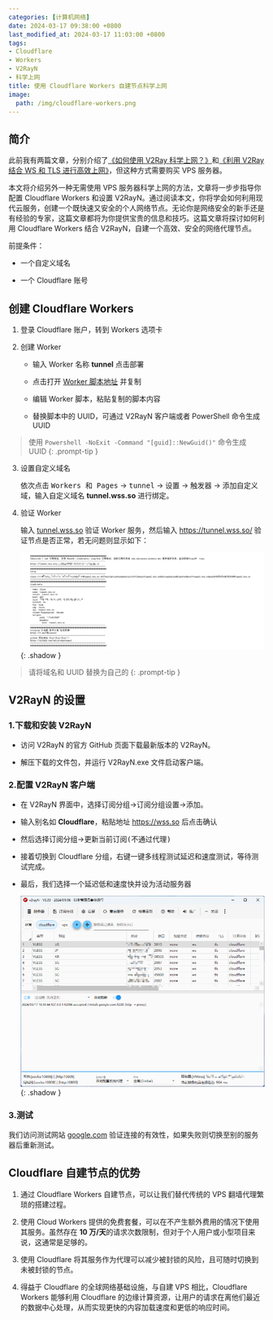 ```yaml
---
categories: [计算机网络]
date: 2024-03-17 09:38:00 +0800
last_modified_at: 2024-03-17 11:03:00 +0800
tags:
- Cloudflare
- Workers
- V2RayN
- 科学上网
title: 使用 Cloudflare Workers 自建节点科学上网
image:
  path: /img/cloudflare-workers.png
---
```


## 简介

此前我有两篇文章，分别介绍了[《如何使用 V2Ray 科学上网？》](https://xiaowangye.org/posts/how-to-use-v2ray-to-access-the-internet-friendly/)和[《利用 V2Ray 结合 WS 和 TLS 进行高效上网》](https://xiaowangye.org/posts/v2ray-combined-with-ws-and-tls-for-internet-access/)，但这种方式需要购买 VPS 服务器。

本文将介绍另外一种无需使用 VPS 服务器科学上网的方法，文章将一步步指导你配置 Cloudflare Workers 和设置 V2RayN。通过阅读本文，你将学会如何利用现代云服务，创建一个既快速又安全的个人网络节点。无论你是网络安全的新手还是有经验的专家，这篇文章都将为你提供宝贵的信息和技巧。这篇文章将探讨如何利用 Cloudflare Workers 结合 V2RayN，自建一个高效、安全的网络代理节点。

前提条件：

- 一个自定义域名

- 一个 Cloudflare 账号

## 创建 Cloudflare Workers

1. 登录 Cloudflare 账户，转到 Workers 选项卡

2. 创建 Worker

    - 输入 Worker 名称 **tunnel** 点击<kbd>部署</kbd>

    - 点击打开 [Worker 脚本地址](https://raw.githubusercontent.com/harrisonwang/edgetunnel/main/_worker.js) 并复制

    - 编辑 Worker 脚本，粘贴复制的脚本内容

    - 替换脚本中的 UUID，可通过 V2RayN 客户端或者 PowerShell 命令生成 UUID

> 使用 `Powershell -NoExit -Command "[guid]::NewGuid()"` 命令生成 UUID
{: .prompt-tip }

3. 设置自定义域名

    依次点击 <kbd>Workers 和 Pages</kbd> → <kbd>tunnel</kbd> → <kbd>设置</kbd> → <kbd>触发器</kbd> → <kbd>添加自定义域</kbd>，输入自定义域名 **tunnel.wss.so** 进行绑定。

4. 验证 Worker

    输入 [tunnel.wss.so](https://tunnel.wss.so) 验证 Worker 服务，然后输入 https://tunnel.wss.so/<UUID> 验证节点是否正常，若无问题则显示如下：

    ![验证节点服务](/img/image-20240317103458169.png){: .shadow }

> 请将域名和 UUID 替换为自己的
{: .prompt-tip }

## V2RayN 的设置

### 1.下载和安装 V2RayN

- 访问 V2RayN 的官方 GitHub 页面下载最新版本的 V2RayN。

- 解压下载的文件包，并运行 V2RayN.exe 文件启动客户端。

### 2.配置 V2RayN 客户端

- 在 V2RayN 界面中，选择<kbd>订阅分组</kbd>→<kbd>订阅分组设置</kbd>→<kbd>添加</kbd>。

- 输入别名如 **Cloudflare**，粘贴地址 https://wss.so 后点击<kbd>确认</kbd>

- 然后选择<kbd>订阅分组</kbd>→<kbd>更新当前订阅(不通过代理)</kbd>

- 接着切换到 Cloudflare 分组，右键<kbd>一键多线程测试延迟和速度测试</kbd>，等待测试完成。

- 最后，我们选择一个延迟低和速度快并<kbd>设为活动服务器</kbd>

    ![节点服务器列表](/img/image-20240317104100726.png){: .shadow }

### 3.测试

我们访问测试网站 [google.com](https://www.google.com) 验证连接的有效性，如果失败则切换至别的服务器后重新测试。

## Cloudflare 自建节点的优势

1. 通过 Cloudflare Workers 自建节点，可以让我们替代传统的 VPS 翻墙代理繁琐的搭建过程。

2. 使用 Cloud Workers 提供的免费套餐，可以在不产生额外费用的情况下使用其服务。虽然存在 **10 万/天**的请求次数限制，但对于个人用户或小型项目来说，这通常是足够的。

3. 使用 Cloudflare 将其服务作为代理可以减少被封锁的风险，且可随时切换到未被封锁的节点。

4. 得益于 Cloudflare 的全球网络基础设施，与自建 VPS 相比，Cloudflare Workers 能够利用 Cloudflare 的边缘计算资源，让用户的请求在离他们最近的数据中心处理，从而实现更快的内容加载速度和更低的响应时间。
 
